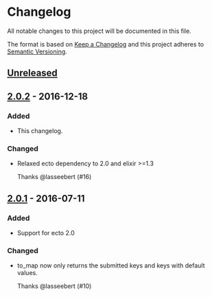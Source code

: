 # Changelog

All notable changes to this project will be documented in this file.

The format is based on [Keep a Changelog](http://keepachangelog.com/)
and this project adheres to [Semantic Versioning](http://semver.org/).

## [Unreleased]


## [2.0.2] - 2016-12-18

### Added

* This changelog.

### Changed

* Relaxed ecto dependency to 2.0 and elixir >=1.3

  Thanks @lasseebert (#16)


## [2.0.1] - 2016-07-11

### Added

* Support for ecto 2.0

### Changed

* to_map now only returns the submitted keys and keys with default values.

  Thanks @lasseebert (#10)

[Unreleased]: https://github.com/vic/params/compare/v2.0.2...HEAD
[2.0.2]: https://github.com/vic/params/compare/v2.0.1...v2.0.2
[2.0.1]: https://github.com/vic/params/compare/c9fea01594...v2.0.1
[issues]: https://github.com/vic/issues
